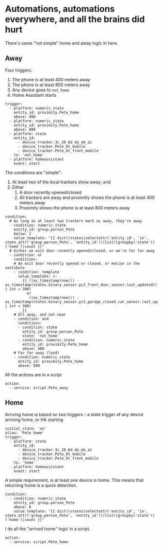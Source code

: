 # Automations, automations everywhere, and all the brains did hurt

There's some "not simple" home and away logic in here.

## Away 

Four triggers:
1. The phone is at least 400 meters away
2. The phone is at least 800 meters away
3. Any device goes to `not_home`
4. Home Assistant starts
```
trigger:
  - platform: numeric_state
    entity_id: proximity.Pete_home
    above: 400
  - platform: numeric_state
    entity_id: proximity.Pete_home
    above: 800
  - platform: state
    entity_id: 
      - device_tracker.3c_28_6d_da_eb_a1
      - device_tracker.Pete_bt_mobile
      - device_tracker.Pete_bt_front_mobile
    to: 'not_home'
  - platform: homeassistant
    event: start
```

The conditions are "simple":
1. At least two of the local trackers show away; and
2. Either
   1. A door recently opened/closed
   2. All trackers are away and proximity shows the phone is at least 400 meters away
   3. Proximity shows the phone is at least 800 meters away

```
condition:
  # As long as at least two trackers mark as away, they're away
  - condition: numeric_state
    entity_id: group.person_Pete
    below: 2
    value_template: "{{ dict((states|selectattr('entity_id', 'in', state_attr('group.person_Pete', 'entity_id'))|list)|groupby('state'))['home']|count }}"
  # Either an exit door recently opened/closed, or we're far far away
  - condition: or
    conditions:
    # An exit door recently opened or closed, or motion in the vestibule
    - condition: template
      value_template: >-
        {{ ((as_timestamp(now()) - as_timestamp(states.binary_sensor.pi3_front_door_sensor.last_updated)) | int < 300) 
          or 
           ((as_timestamp(now()) - as_timestamp(states.binary_sensor.pi3_garage_closed_car_sensor.last_updated)) | int < 300) 
        }}
    # All away, and not near
    - condition: and
      conditions:
      - condition: state
        entity_id: group.person_Pete
        state: 'not_home'
      - condition: numeric_state
        entity_id: proximity.Pete_home
        above: 400
    # Far far away (land)
    - condition: numeric_state
      entity_id: proximity.Pete_home
      above: 800
```

All the actions are in a script
```
action:
  - service: script.Pete_away
```

## Home


Arriving home is based on two triggers - a state trigger of any device arriving home, or HA starting
```
initial_state: 'on'
alias: 'Pete home'
trigger:
  - platform: state
    entity_id: 
      - device_tracker.3c_28_6d_da_eb_a1
      - device_tracker.Pete_bt_mobile
      - device_tracker.Pete_bt_front_mobile
    to: 'home'
  - platform: homeassistant
    event: start
```

A simple requirement, is at least one device is home. This means that returning home is a quick detection.
```
condition:
  - condition: numeric_state
    entity_id: group.person_Pete
    above: 0
    value_template: "{{ dict((states|selectattr('entity_id', 'in', state_attr('group.person_Pete', 'entity_id'))|list)|groupby('state'))['home']|count }}"
```

I do all the "arrived home" logic in a script.
```
action:
  - service: script.Pete_home
```	
